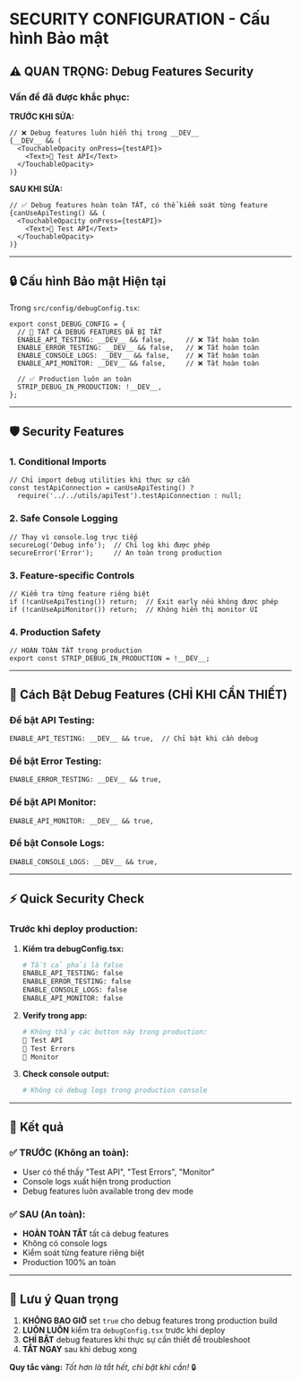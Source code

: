 # SECURITY CONFIGURATION - Cấu hình Bảo mật

## ⚠️ QUAN TRỌNG: Debug Features Security

### Vấn đề đã được khắc phục:

**TRƯỚC KHI SỬA:**
```tsx
// ❌ Debug features luôn hiển thị trong __DEV__
{__DEV__ && (
  <TouchableOpacity onPress={testAPI}>
    <Text>🔗 Test API</Text>
  </TouchableOpacity>
)}
```

**SAU KHI SỬA:**
```tsx
// ✅ Debug features hoàn toàn TẮT, có thể kiểm soát từng feature
{canUseApiTesting() && (
  <TouchableOpacity onPress={testAPI}>
    <Text>🔗 Test API</Text>
  </TouchableOpacity>
)}
```

---

## 🔒 Cấu hình Bảo mật Hiện tại

Trong `src/config/debugConfig.tsx`:

```tsx
export const DEBUG_CONFIG = {
  // 🚫 TẤT CẢ DEBUG FEATURES ĐÃ BỊ TẮT
  ENABLE_API_TESTING: __DEV__ && false,     // ❌ Tắt hoàn toàn
  ENABLE_ERROR_TESTING: __DEV__ && false,   // ❌ Tắt hoàn toàn  
  ENABLE_CONSOLE_LOGS: __DEV__ && false,    // ❌ Tắt hoàn toàn
  ENABLE_API_MONITOR: __DEV__ && false,     // ❌ Tắt hoàn toàn
  
  // ✅ Production luôn an toàn
  STRIP_DEBUG_IN_PRODUCTION: !__DEV__,
};
```

---

## 🛡️ Security Features

### 1. **Conditional Imports**
```tsx
// Chỉ import debug utilities khi thực sự cần
const testApiConnection = canUseApiTesting() ? 
  require('../../utils/apiTest').testApiConnection : null;
```

### 2. **Safe Console Logging**
```tsx
// Thay vì console.log trực tiếp
secureLog('Debug info');  // Chỉ log khi được phép
secureError('Error');     // An toàn trong production
```

### 3. **Feature-specific Controls**
```tsx
// Kiểm tra từng feature riêng biệt
if (!canUseApiTesting()) return;  // Exit early nếu không được phép
if (!canUseApiMonitor()) return;  // Không hiển thị monitor UI
```

### 4. **Production Safety**
```tsx
// HOÀN TOÀN TẮT trong production
export const STRIP_DEBUG_IN_PRODUCTION = !__DEV__;
```

---

## 🔧 Cách Bật Debug Features (CHỈ KHI CẦN THIẾT)

### Để bật API Testing:
```tsx
ENABLE_API_TESTING: __DEV__ && true,  // Chỉ bật khi cần debug
```

### Để bật Error Testing:
```tsx
ENABLE_ERROR_TESTING: __DEV__ && true,
```

### Để bật API Monitor:
```tsx
ENABLE_API_MONITOR: __DEV__ && true,
```

### Để bật Console Logs:
```tsx
ENABLE_CONSOLE_LOGS: __DEV__ && true,
```

---

## ⚡ Quick Security Check

### Trước khi deploy production:

1. **Kiểm tra debugConfig.tsx:**
   ```bash
   # Tất cả phải là false
   ENABLE_API_TESTING: false
   ENABLE_ERROR_TESTING: false  
   ENABLE_CONSOLE_LOGS: false
   ENABLE_API_MONITOR: false
   ```

2. **Verify trong app:**
   ```bash
   # Không thấy các button này trong production:
   🔗 Test API
   🧪 Test Errors  
   🔧 Monitor
   ```

3. **Check console output:**
   ```bash
   # Không có debug logs trong production console
   ```

---

## 🎯 Kết quả

### ✅ **TRƯỚC (Không an toàn):**
- User có thể thấy "Test API", "Test Errors", "Monitor"
- Console logs xuất hiện trong production
- Debug features luôn available trong dev mode

### ✅ **SAU (An toàn):**
- **HOÀN TOÀN TẮT** tất cả debug features
- Không có console logs
- Kiểm soát từng feature riêng biệt
- Production 100% an toàn

---

## 🚨 Lưu ý Quan trọng

1. **KHÔNG BAO GIỜ** set `true` cho debug features trong production build
2. **LUÔN LUÔN** kiểm tra `debugConfig.tsx` trước khi deploy
3. **CHỈ BẬT** debug features khi thực sự cần thiết để troubleshoot
4. **TẮT NGAY** sau khi debug xong

**Quy tắc vàng:** *Tốt hơn là tắt hết, chỉ bật khi cần!* 🔒
